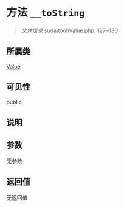 # 方法 `__toString`

> *文件信息* suda\tool\Value.php: 127~130

## 所属类 

[Value](../Value.md)

## 可见性

 public 

## 说明



## 参数


无参数


## 返回值

无返回值
